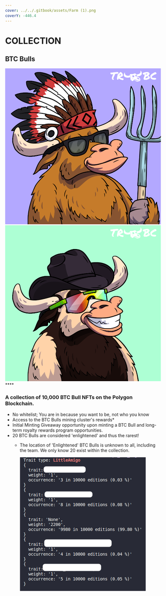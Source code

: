 ```yaml
---
cover: ../../.gitbook/assets/Farm (1).png
coverY: -446.4
---
```


# COLLECTION

## BTC Bulls

****![](../../.gitbook/assets/47.png)****![](../../.gitbook/assets/62.png)****

### **A collection of 10,000 BTC Bull NFTs on the Polygon Blockchain.**&#x20;

* No whitelist; You are in because you want to be, not who you know
* Access to the BTC Bulls mining cluster's rewards\*
* Initial Minting Giveaway opportunity upon minting a BTC Bull and long-term royalty rewards program opportunities.&#x20;
* &#x20;20 BTC Bulls are considered 'enlightened' and thus the rarest!&#x20;
  *   The location of 'Enlightened' BTC Bulls is unknown to all, including the team. We only know 20 exist within the collection.

      <img src="../../.gitbook/assets/image (4) (3).png" alt="" data-size="original">





